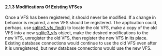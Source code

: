 #### 2\.1\.3 Modifications Of Existing VFSes


 Once a VFS has been registered, it should never be modified. If
 a change in behavior is required, a new VFS should be registered.
 The application could, perhaps, use [sqlite3\_vfs\_find()](c3ref/vfs_find.html) to locate
 the old VFS, make a copy of the old VFS into a new [sqlite3\_vfs](c3ref/vfs.html)
 object, make the desired modifications to the new VFS, unregister
 the old VFS, then register the new VFS in its place. Existing
 database connections would continue to use the old VFS even after
 it is unregistered, but new database connections would use the
 new VFS.




